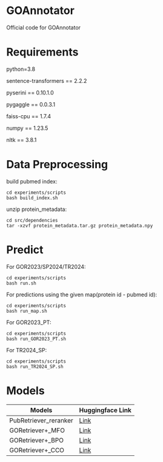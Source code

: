 # GOAnnotator

Official code for GOAnnotator

# Requirements

python=3.8

sentence-transformers == 2.2.2

pyserini == 0.10.1.0

pygaggle == 0.0.3.1

faiss-cpu == 1.7.4

numpy == 1.23.5

nltk == 3.8.1

# Data Preprocessing

build pubmed index:

```shell
cd experiments/scripts
bash build_index.sh
```

unzip protein_metadata:

```shell
cd src/dependencies
tar -xzvf protein_metadata.tar.gz protein_metadata.npy
```

# Predict

For GOR2023/SP2024/TR2024:

```shell
cd experiments/scripts
bash run.sh
```

For predictions using the given map(protein id - pubmed id):

```shell
cd experiments/scripts
bash run_map.sh
```

For GOR2023_PT:

```shell
cd experiments/scripts
bash run_GOR2023_PT.sh
```

For TR2024_SP:

```shell
cd experiments/scripts
bash run_TR2024_SP.sh
```

# Models

| Models     | Huggingface Link     |
|----------|---------------|
| PubRetriever_reranker | [Link](https://huggingface.co/whitneyyan0122/pubretriever-reranker)  |
| GORetriever+_MFO | [Link](https://huggingface.co/whitneyyan0122/GORetriever_plus_mf_PubMedBERT) |
| GORetriever+_BPO | [Link](https://huggingface.co/whitneyyan0122/GORetriever_plus_bp_PubMedBERT) |
| GORetriever+_CCO | [Link](https://huggingface.co/whitneyyan0122/GORetriever_plus_cc_PubMedBERT) |